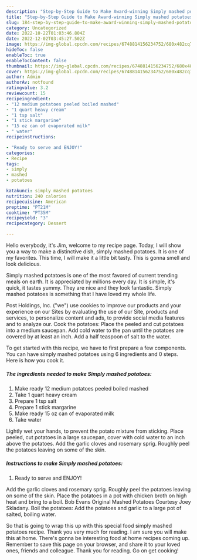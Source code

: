```yaml
---
description: "Step-by-Step Guide to Make Award-winning Simply mashed potatoes"
title: "Step-by-Step Guide to Make Award-winning Simply mashed potatoes"
slug: 184-step-by-step-guide-to-make-award-winning-simply-mashed-potatoes
category: Uncategorized
date: 2022-10-22T01:03:46.804Z
date: 2022-12-02T03:45:27.502Z
image: https://img-global.cpcdn.com/recipes/6748814156234752/680x482cq70/simply-mashed-potatoes-recipe-main-photo.jpg
hideToc: false
enableToc: true
enableTocContent: false
thumbnail: https://img-global.cpcdn.com/recipes/6748814156234752/680x482cq70/simply-mashed-potatoes-recipe-main-photo.jpg
cover: https://img-global.cpcdn.com/recipes/6748814156234752/680x482cq70/simply-mashed-potatoes-recipe-main-photo.jpg
author: Admin
authorAv: notfound
ratingvalue: 3.2
reviewcount: 15
recipeingredient:
- "12 medium potatoes peeled boiled mashed"
- "1 quart heavy cream"
- "1 tsp salt"
- "1 stick margarine"
- "15 oz can of evaporated milk"
- " water"
recipeinstructions:

- "Ready to serve and ENJOY!"
categories:
- Recipe
tags:
- simply
- mashed
- potatoes

katakunci: simply mashed potatoes 
nutrition: 240 calories
recipecuisine: American
preptime: "PT21M"
cooktime: "PT35M"
recipeyield: "3"
recipecategory: Dessert

---
```



Hello everybody, it's Jim, welcome to my recipe page. Today, I will show you a way to make a distinctive dish, simply mashed potatoes. It is one of my favorites. This time, I will make it a little bit tasty. This is gonna smell and look delicious.

Simply mashed potatoes is one of the most favored of current trending meals on earth. It is appreciated by millions every day. It is simple, it's quick, it tastes yummy. They are nice and they look fantastic. Simply mashed potatoes is something that I have loved my whole life.

Post Holdings, Inc. (&#34;we&#34;) use cookies to improve our products and your experience on our Sites by evaluating the use of our Site, products and services, to personalize content and ads, to provide social media features and to analyze our. Cook the potatoes: Place the peeled and cut potatoes into a medium saucepan. Add cold water to the pan until the potatoes are covered by at least an inch. Add a half teaspoon of salt to the water.


To get started with this recipe, we have to first prepare a few components. You can have simply mashed potatoes using 6 ingredients and 0 steps. Here is how you cook it.

<!--inarticleads1-->

##### The ingredients needed to make Simply mashed potatoes:

1. Make ready 12 medium potatoes peeled boiled mashed
1. Take 1 quart heavy cream
1. Prepare 1 tsp salt
1. Prepare 1 stick margarine
1. Make ready 15 oz can of evaporated milk
1. Take  water


Lightly wet your hands, to prevent the potato mixture from sticking. Place peeled, cut potatoes in a large saucepan, cover with cold water to an inch above the potatoes. Add the garlic cloves and rosemary sprig. Roughly peel the potatoes leaving on some of the skin. 

<!--inarticleads2-->

##### Instructions to make Simply mashed potatoes:


1. Ready to serve and ENJOY!

Add the garlic cloves and rosemary sprig. Roughly peel the potatoes leaving on some of the skin. Place the potatoes in a pot with chicken broth on high heat and bring to a boil. Bob Evans Original Mashed Potatoes Courtesy Joey Skladany. Boil the potatoes: Add the potatoes and garlic to a large pot of salted, boiling water. 

So that is going to wrap this up with this special food simply mashed potatoes recipe. Thank you very much for reading. I am sure you will make this at home. There's gonna be interesting food at home recipes coming up. Remember to save this page on your browser, and share it to your loved ones, friends and colleague. Thank you for reading. Go on get cooking!
